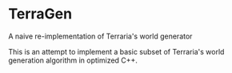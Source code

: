 # TerraGen
A naive re-implementation of Terraria's world generator

This is an attempt to implement a basic subset of Terraria's world generation algorithm in optimized C++.
